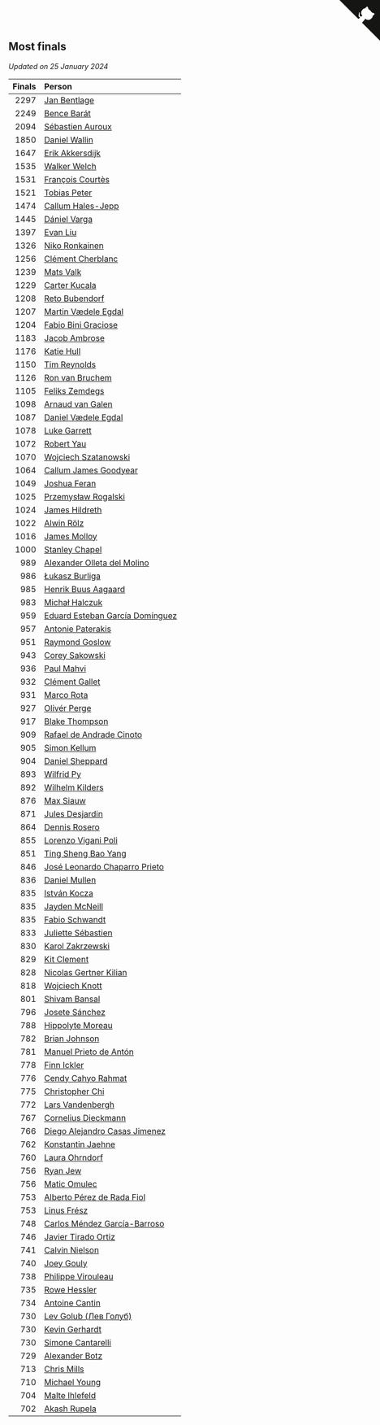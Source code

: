 ## Most finals

*Updated on 25 January 2024*

| Finals | Person |
| ---: | :--- |
| 2297 | [Jan Bentlage](https://www.worldcubeassociation.org/persons/2010BENT01) |
| 2249 | [Bence Barát](https://www.worldcubeassociation.org/persons/2008BARA01) |
| 2094 | [Sébastien Auroux](https://www.worldcubeassociation.org/persons/2008AURO01) |
| 1850 | [Daniel Wallin](https://www.worldcubeassociation.org/persons/2013WALL03) |
| 1647 | [Erik Akkersdijk](https://www.worldcubeassociation.org/persons/2005AKKE01) |
| 1535 | [Walker Welch](https://www.worldcubeassociation.org/persons/2011WELC01) |
| 1531 | [François Courtès](https://www.worldcubeassociation.org/persons/2008COUR01) |
| 1521 | [Tobias Peter](https://www.worldcubeassociation.org/persons/2014PETE03) |
| 1474 | [Callum Hales-Jepp](https://www.worldcubeassociation.org/persons/2012HALE01) |
| 1445 | [Dániel Varga](https://www.worldcubeassociation.org/persons/2008VARG01) |
| 1397 | [Evan Liu](https://www.worldcubeassociation.org/persons/2009LIUE01) |
| 1326 | [Niko Ronkainen](https://www.worldcubeassociation.org/persons/2010RONK01) |
| 1256 | [Clément Cherblanc](https://www.worldcubeassociation.org/persons/2014CHER05) |
| 1239 | [Mats Valk](https://www.worldcubeassociation.org/persons/2007VALK01) |
| 1229 | [Carter Kucala](https://www.worldcubeassociation.org/persons/2015KUCA01) |
| 1208 | [Reto Bubendorf](https://www.worldcubeassociation.org/persons/2012BUBE01) |
| 1207 | [Martin Vædele Egdal](https://www.worldcubeassociation.org/persons/2013EGDA02) |
| 1204 | [Fabio Bini Graciose](https://www.worldcubeassociation.org/persons/2010GRAC02) |
| 1183 | [Jacob Ambrose](https://www.worldcubeassociation.org/persons/2010AMBR01) |
| 1176 | [Katie Hull](https://www.worldcubeassociation.org/persons/2010HULL01) |
| 1150 | [Tim Reynolds](https://www.worldcubeassociation.org/persons/2005REYN01) |
| 1126 | [Ron van Bruchem](https://www.worldcubeassociation.org/persons/2003BRUC01) |
| 1105 | [Feliks Zemdegs](https://www.worldcubeassociation.org/persons/2009ZEMD01) |
| 1098 | [Arnaud van Galen](https://www.worldcubeassociation.org/persons/2006GALE01) |
| 1087 | [Daniel Vædele Egdal](https://www.worldcubeassociation.org/persons/2013EGDA01) |
| 1078 | [Luke Garrett](https://www.worldcubeassociation.org/persons/2017GARR05) |
| 1072 | [Robert Yau](https://www.worldcubeassociation.org/persons/2009YAUR01) |
| 1070 | [Wojciech Szatanowski](https://www.worldcubeassociation.org/persons/2011SZAT01) |
| 1064 | [Callum James Goodyear](https://www.worldcubeassociation.org/persons/2012GOOD02) |
| 1049 | [Joshua Feran](https://www.worldcubeassociation.org/persons/2011FERA01) |
| 1025 | [Przemysław Rogalski](https://www.worldcubeassociation.org/persons/2013ROGA02) |
| 1024 | [James Hildreth](https://www.worldcubeassociation.org/persons/2009HILD01) |
| 1022 | [Alwin Rölz](https://www.worldcubeassociation.org/persons/2016ROLZ01) |
| 1016 | [James Molloy](https://www.worldcubeassociation.org/persons/2011MOLL01) |
| 1000 | [Stanley Chapel](https://www.worldcubeassociation.org/persons/2016CHAP04) |
| 989 | [Alexander Olleta del Molino](https://www.worldcubeassociation.org/persons/2008OLLE01) |
| 986 | [Łukasz Burliga](https://www.worldcubeassociation.org/persons/2013BURL01) |
| 985 | [Henrik Buus Aagaard](https://www.worldcubeassociation.org/persons/2006BUUS01) |
| 983 | [Michał Halczuk](https://www.worldcubeassociation.org/persons/2006HALC01) |
| 959 | [Eduard Esteban García Domínguez](https://www.worldcubeassociation.org/persons/2011EDUA01) |
| 957 | [Antonie Paterakis](https://www.worldcubeassociation.org/persons/2012PATE01) |
| 951 | [Raymond Goslow](https://www.worldcubeassociation.org/persons/2014GOSL01) |
| 943 | [Corey Sakowski](https://www.worldcubeassociation.org/persons/2011SAKO01) |
| 936 | [Paul Mahvi](https://www.worldcubeassociation.org/persons/2012MAHV01) |
| 932 | [Clément Gallet](https://www.worldcubeassociation.org/persons/2004GALL02) |
| 931 | [Marco Rota](https://www.worldcubeassociation.org/persons/2009ROTA01) |
| 927 | [Olivér Perge](https://www.worldcubeassociation.org/persons/2007PERG01) |
| 917 | [Blake Thompson](https://www.worldcubeassociation.org/persons/2010THOM03) |
| 909 | [Rafael de Andrade Cinoto](https://www.worldcubeassociation.org/persons/2007CINO01) |
| 905 | [Simon Kellum](https://www.worldcubeassociation.org/persons/2016KELL12) |
| 904 | [Daniel Sheppard](https://www.worldcubeassociation.org/persons/2009SHEP01) |
| 893 | [Wilfrid Py](https://www.worldcubeassociation.org/persons/2016PYWI01) |
| 892 | [Wilhelm Kilders](https://www.worldcubeassociation.org/persons/2010KILD02) |
| 876 | [Max Siauw](https://www.worldcubeassociation.org/persons/2017SIAU02) |
| 871 | [Jules Desjardin](https://www.worldcubeassociation.org/persons/2010DESJ01) |
| 864 | [Dennis Rosero](https://www.worldcubeassociation.org/persons/2010ROSE03) |
| 855 | [Lorenzo Vigani Poli](https://www.worldcubeassociation.org/persons/2007POLI01) |
| 851 | [Ting Sheng Bao Yang](https://www.worldcubeassociation.org/persons/2008BAOY01) |
| 846 | [José Leonardo Chaparro Prieto](https://www.worldcubeassociation.org/persons/2011CHAP01) |
| 836 | [Daniel Mullen](https://www.worldcubeassociation.org/persons/2016MULL04) |
| 835 | [István Kocza](https://www.worldcubeassociation.org/persons/2005KOCZ01) |
| 835 | [Jayden McNeill](https://www.worldcubeassociation.org/persons/2012MCNE01) |
| 835 | [Fabio Schwandt](https://www.worldcubeassociation.org/persons/2014SCHW02) |
| 833 | [Juliette Sébastien](https://www.worldcubeassociation.org/persons/2014SEBA01) |
| 830 | [Karol Zakrzewski](https://www.worldcubeassociation.org/persons/2014ZAKR01) |
| 829 | [Kit Clement](https://www.worldcubeassociation.org/persons/2008CLEM01) |
| 828 | [Nicolas Gertner Kilian](https://www.worldcubeassociation.org/persons/2013GERT01) |
| 818 | [Wojciech Knott](https://www.worldcubeassociation.org/persons/2011KNOT01) |
| 801 | [Shivam Bansal](https://www.worldcubeassociation.org/persons/2011BANS02) |
| 796 | [Josete Sánchez](https://www.worldcubeassociation.org/persons/2015SANC18) |
| 788 | [Hippolyte Moreau](https://www.worldcubeassociation.org/persons/2008MORE02) |
| 782 | [Brian Johnson](https://www.worldcubeassociation.org/persons/2013JOHN10) |
| 781 | [Manuel Prieto de Antón](https://www.worldcubeassociation.org/persons/2015ANTO04) |
| 778 | [Finn Ickler](https://www.worldcubeassociation.org/persons/2012ICKL01) |
| 776 | [Cendy Cahyo Rahmat](https://www.worldcubeassociation.org/persons/2010RAHM02) |
| 775 | [Christopher Chi](https://www.worldcubeassociation.org/persons/2014CHIC01) |
| 772 | [Lars Vandenbergh](https://www.worldcubeassociation.org/persons/2003VAND01) |
| 767 | [Cornelius Dieckmann](https://www.worldcubeassociation.org/persons/2009DIEC01) |
| 766 | [Diego Alejandro Casas Jimenez](https://www.worldcubeassociation.org/persons/2014JIME05) |
| 762 | [Konstantin Jaehne](https://www.worldcubeassociation.org/persons/2015JAEH01) |
| 760 | [Laura Ohrndorf](https://www.worldcubeassociation.org/persons/2009OHRN01) |
| 756 | [Ryan Jew](https://www.worldcubeassociation.org/persons/2008JEWR01) |
| 756 | [Matic Omulec](https://www.worldcubeassociation.org/persons/2010OMUL02) |
| 753 | [Alberto Pérez de Rada Fiol](https://www.worldcubeassociation.org/persons/2011FIOL01) |
| 753 | [Linus Frész](https://www.worldcubeassociation.org/persons/2011FRES01) |
| 748 | [Carlos Méndez García-Barroso](https://www.worldcubeassociation.org/persons/2010GARC02) |
| 746 | [Javier Tirado Ortiz](https://www.worldcubeassociation.org/persons/2009TIRA01) |
| 741 | [Calvin Nielson](https://www.worldcubeassociation.org/persons/2014NIEL03) |
| 740 | [Joey Gouly](https://www.worldcubeassociation.org/persons/2007GOUL01) |
| 738 | [Philippe Virouleau](https://www.worldcubeassociation.org/persons/2008VIRO01) |
| 735 | [Rowe Hessler](https://www.worldcubeassociation.org/persons/2007HESS01) |
| 734 | [Antoine Cantin](https://www.worldcubeassociation.org/persons/2010CANT02) |
| 730 | [Lev Golub (Лев Голуб)](https://www.worldcubeassociation.org/persons/2014HOLU01) |
| 730 | [Kevin Gerhardt](https://www.worldcubeassociation.org/persons/2013GERH01) |
| 730 | [Simone Cantarelli](https://www.worldcubeassociation.org/persons/2012CANT02) |
| 729 | [Alexander Botz](https://www.worldcubeassociation.org/persons/2013BOTZ01) |
| 713 | [Chris Mills](https://www.worldcubeassociation.org/persons/2014MILL04) |
| 710 | [Michael Young](https://www.worldcubeassociation.org/persons/2008YOUN02) |
| 704 | [Malte Ihlefeld](https://www.worldcubeassociation.org/persons/2016IHLE01) |
| 702 | [Akash Rupela](https://www.worldcubeassociation.org/persons/2012RUPE01) |


<a href="https://github.com/jonatanklosko/wca_statistics" class="github-corner" aria-label="View source on Github"><svg width="80" height="80" viewBox="0 0 250 250" style="fill:#151513; color:#fff; position: absolute; top: 0; border: 0; right: 0;" aria-hidden="true"><path d="M0,0 L115,115 L130,115 L142,142 L250,250 L250,0 Z"></path><path d="M128.3,109.0 C113.8,99.7 119.0,89.6 119.0,89.6 C122.0,82.7 120.5,78.6 120.5,78.6 C119.2,72.0 123.4,76.3 123.4,76.3 C127.3,80.9 125.5,87.3 125.5,87.3 C122.9,97.6 130.6,101.9 134.4,103.2" fill="currentColor" style="transform-origin: 130px 106px;" class="octo-arm"></path><path d="M115.0,115.0 C114.9,115.1 118.7,116.5 119.8,115.4 L133.7,101.6 C136.9,99.2 139.9,98.4 142.2,98.6 C133.8,88.0 127.5,74.4 143.8,58.0 C148.5,53.4 154.0,51.2 159.7,51.0 C160.3,49.4 163.2,43.6 171.4,40.1 C171.4,40.1 176.1,42.5 178.8,56.2 C183.1,58.6 187.2,61.8 190.9,65.4 C194.5,69.0 197.7,73.2 200.1,77.6 C213.8,80.2 216.3,84.9 216.3,84.9 C212.7,93.1 206.9,96.0 205.4,96.6 C205.1,102.4 203.0,107.8 198.3,112.5 C181.9,128.9 168.3,122.5 157.7,114.1 C157.9,116.9 156.7,120.9 152.7,124.9 L141.0,136.5 C139.8,137.7 141.6,141.9 141.8,141.8 Z" fill="currentColor" class="octo-body"></path></svg></a><style>.github-corner:hover .octo-arm{animation:octocat-wave 560ms ease-in-out}@keyframes octocat-wave{0%,100%{transform:rotate(0)}20%,60%{transform:rotate(-25deg)}40%,80%{transform:rotate(10deg)}}@media (max-width:500px){.github-corner:hover .octo-arm{animation:none}.github-corner .octo-arm{animation:octocat-wave 560ms ease-in-out}}</style>
